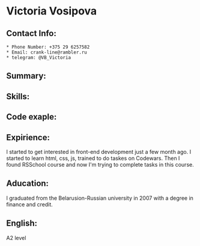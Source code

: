 # Victoria Vosipova
 ## Contact Info:
    * Phone Number: +375 29 6257582
    * Email: crank-line@rambler.ru
    * telegram: @VB_Victoria
## Summary:
## Skills:
## Code exaple:
## Expirience:
I started to get interested in front-end development just a few month ago. I started to learn 
html, css, js, trained to do taskes on Codewars. Then I found RSSchool course and now I'm trying 
to complete tasks in this course.
## Aducation:
I graduated from the Belarusion-Russian university in 2007 with a degree in finance and credit.
## English:
A2 level
